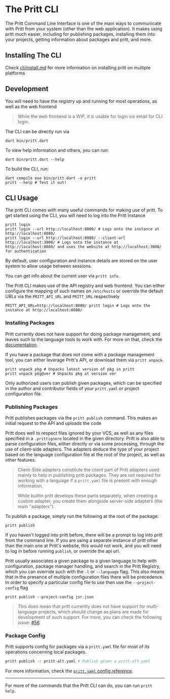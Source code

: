 # The Pritt CLI

The Pritt Command Line Interface is one of the main ways to communicate with Pritt from your system (other than the web application).
It makes using pritt much easier, including for publishing packages, installing them into your projects, getting information about packages and pritt, and more.

## Installing The CLI

Check [cli/install.md](/docs/cli/install.md) for more information on installing pritt on multiple platforms

## Development

You will need to have the registry up and running for most operations, as well as the web frontend

> While the web frontend is a WIP, it is usable for login via email for CLI login.

The CLI can be directly run via

```shell
dart bin/pritt.dart
```

To view help information and others, you can run:

```shell
dart bin/pritt.dart --help
```

To build the CLI, run:

```shell
dart compile exe bin/pritt.dart -o pritt
pritt --help # Test it out!

```

## CLI Usage

The pritt CLI comes with many useful commands for making use of pritt.
To get started using the CLI, you will need to log into the Pritt Instance

```shell
pritt login
pritt login --url http://localhost:8080/ # Logs onto the instance at http://localhost:8080/
pritt login --url http://localhost:8080/ --client-url http://localhost:3000/ # Logs onto the instance at http://localhost:8080/ and uses the website at http://localhost:3000/ for authentication
```

By default, user configuration and instance details are stored on the user system to allow usage between sessions.

You can get info about the current user via `pritt info`.

The Pritt CLI makes use of the API registry and web frontend.
You can either configure the mapping of such names on `/etc/hosts` or override the default URLs via the `PRITT_API_URL` and `PRITT_URL` respectively

```shell
PRITT_API_URL=http://localhost:8080/ pritt login # Logs onto the instance at http://localhost:8080/
```

### Installing Packages

Pritt currently does not have support for doing package management, and leaves such to the language tools to work with. For more on that, check the [documentation](/docs).

If you have a package that does not come with a package management tool, you can either leverage Pritt's API, or download them via `pritt unpack`.

```shell
pritt unpack pkg # Unpacks latest version of pkg in pritt
pritt unpack pkg@ver # Unpacks pkg at version ver
```

Only authorized users can publish given packages, which can be specified in the author and contributor fields of your `pritt.yaml` or project configuration file.

### Publishing Packages

Pritt publishes packages via the `pritt publish` command. This makes an initial request to the API and uploads the code

Pritt does well to respect files ignored by your VCS, as well as any files specified in a `.prittignore` located in the given directory.
Pritt is also able to parse configuration files, either directly or via some processing, through the use of client-side adapters.
The adapters deduce the type of your project based on the language configuration file at the root of the project, as well as other features.

> Client-Side adapters constitute the client part of Pritt adapters used mainly to help in publishing pritt packages.
> They are not required for working with a language if a `pritt.yaml` file is present with enough information.
>
> While builtin pritt develops these parts separately, when creating a custom adapter, you create them alongside server-side adapters (the main "adapters").

To publish a package, simply run the following at the root of the package:

```shell
pritt publish
```

If you haven't logged into pritt before, there will be a prompt to log into pritt from the command line.
If you are using a separate instance of pritt other than the main one at Pritt's website, this would not work, and you will need to log in before running `publish`, or override the api url.

Pritt usually associates a given package to a given language to help with configuration, package manager handling, and search in the Pritt Registry, which you can override such with the `-l` or `--language` flag.
This also means that in the presence of multiple configuration files there will be precedence. In order to specify a particular config file to use then use the `--project-config` flag

```shell
pritt publish --project-config jsr.json
```

> This does mean that pritt currently does not have support for multi-language projects, which should change as plans are made for development of such support. For more, you can check the following issue: [#56](https://github.com/nikeokoronkwo/pritt-dart/issues/56).

### Package Config

Pritt supports config for packages via a `pritt.yaml` file for most of its operations concerning local packages.

```bash
pritt publish -c pritt-alt.yaml # Publish given a pritt-alt.yaml
```

For more information, check the [`pritt.yaml` config reference](/docs/config.md).

---

For more of the commands that the Pritt CLI can do, you can run `pritt help`.
